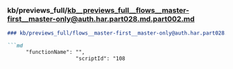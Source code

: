 ### kb/previews_full/kb__previews_full__flows__master-first__master-only@auth.har.part028.md.part002.md

```md
### kb/previews_full/flows__master-first__master-only@auth.har.part028.md (part 002)

```md
      "functionName": "",
                      "scriptId": "108
```

```

```
